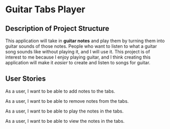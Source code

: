 # Guitar Tabs Player

## Description of Project Structure

This application will take in **guitar notes**
and play them by turning them into guitar sounds of those notes.
People who want to listen to what a guitar song sounds
like without playing it, and I will use it. This project
is of interest to me because I enjoy playing guitar,
and I think creating this application will make it *easier*
to create and listen to songs for guitar.

## User Stories
As a user, I want to be able to add notes to the tabs.

As a user, I want to be able to remove notes from the tabs.

As a user, I want to be able to play the notes in the tabs.

As a user, I want to be able to view the notes in the tabs.
